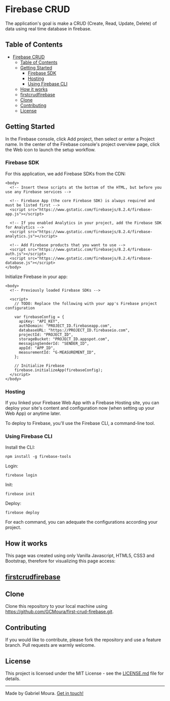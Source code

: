 # Firebase CRUD

The application's goal is make a CRUD (Create, Read, Update, Delete) of data using real time database in firebase. 

## Table of Contents
- [Firebase CRUD](#firebase-crud)
  - [Table of Contents](#table-of-contents)
  - [Getting Started](#getting-started)
    - [Firebase SDK](#firebase-sdk)
    - [Hosting](#hosting)
    - [Using Firebase CLI](#using-firebase-cli)
  - [How it works](#how-it-works)
  - [firstcrudfirebase](#firstcrudfirebase)
  - [Clone](#clone)
  - [Contributing](#contributing)
  - [License](#license)

## Getting Started

In the Firebase console, click Add project, then select or enter a Project name. In the center of the Firebase console's project overview page, click the Web icon to launch the setup workflow. 

### Firebase SDK
For this application, we add Firebase SDKs from the CDN:

```
<body>
  <!-- Insert these scripts at the bottom of the HTML, but before you use any Firebase services -->

  <!-- Firebase App (the core Firebase SDK) is always required and must be listed first -->
  <script src="https://www.gstatic.com/firebasejs/8.2.4/firebase-app.js"></script>

  <!-- If you enabled Analytics in your project, add the Firebase SDK for Analytics -->
  <script src="https://www.gstatic.com/firebasejs/8.2.4/firebase-analytics.js"></script>

  <!-- Add Firebase products that you want to use -->
  <script src="https://www.gstatic.com/firebasejs/8.2.4/firebase-auth.js"></script>
  <script src="https://www.gstatic.com/firebasejs/8.2.4/firebase-database.js"></script>
</body>
```
Initialize Firebase in your app:
```
<body>
  <!-- Previously loaded Firebase SDKs -->

  <script>
    // TODO: Replace the following with your app's Firebase project configuration

    var firebaseConfig = {
      apiKey: "API_KEY",
      authDomain: "PROJECT_ID.firebaseapp.com",
      databaseURL: "https://PROJECT_ID.firebaseio.com",
      projectId: "PROJECT_ID",
      storageBucket: "PROJECT_ID.appspot.com",
      messagingSenderId: "SENDER_ID",
      appId: "APP_ID",
      measurementId: "G-MEASUREMENT_ID",
    };
    
    // Initialize Firebase
    firebase.initializeApp(firebaseConfig);
  </script>
</body>
```
### Hosting
If you linked your Firebase Web App with a Firebase Hosting site, you can deploy your site's content and configuration now (when setting up your Web App) or anytime later.

To deploy to Firebase, you'll use the Firebase CLI, a command-line tool.

### Using Firebase CLI
Install the CLI:
```
npm install -g firebase-tools
```
Login:
```
firebase login
```
Init:
```
firebase init
```
Deploy:
```
firebase deploy
```
For each command, you can adequate the configurations according your project.

## How it works

This page was created using only Vanilla Javascript, HTML5, CSS3 and Bootstrap, therefore for visualizing this page access:

## [firstcrudfirebase](https://firstcrudfirebase.web.app/)

## Clone
Clone this repository to your local machine using https://github.com/GCMoura/first-crud-firebase.git.

## Contributing
If you would like to contribute, please fork the repository and use a feature branch. Pull requests are warmly welcome.

## License
This project is licensed under the MIT License - see the [LICENSE.md](LICENSE.md) file for details.

---
Made by Gabriel Moura. [Get in touch!](https://www.linkedin.com/in/gabriel-moura-b45b90150/)